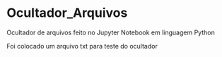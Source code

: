 # Ocultador_Arquivos
Ocultador de arquivos feito no Jupyter Notebook em linguagem Python

Foi colocado um arquivo txt para teste do ocultador

